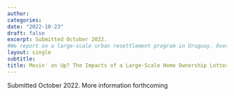 ```yaml
---
author:
categories:
date: "2022-10-23"
draft: false
excerpt: Submitted October 2022.
#We report on a large-scale urban resettlement program in Uruguay. Over the course of seven years the program randomly assigned thousands of low-income households  to ownership of apartments in new buildings in middle-class areas, including a subsidy averaging $44,000 per household. We match applicants to comprehensive administrative data on employment, schooling, health, fertility, and voting over the decade subsequent to the move. We find that the program led to a small decline in fertility for women and a two percentage point increase in formal employment, but did not drive school attendance. Likely due to the lack of strong spatial inequality in Uruguay, this relocation program did not result in transformative improvements in the lives of its beneficiaries.
layout: single
subtitle: 
title: Movin' on Up? The Impacts of a Large-Scale Home Ownership Lottery in Uruguay
---
```


Submitted October 2022. More information forthcoming


